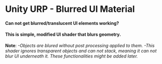 # Unity URP - Blurred UI Material

#### Can not get blurred/translucent UI elements working?
#### This is simple, modified UI shader that blurs geometry.

**Note**:
*-Objects are blured without post processing applied to them.*
*-This shader ignores transparent objects and can not stack, meaning it can not blur UI underneath it.*
*These functionalities might be added later.*

